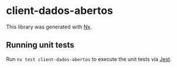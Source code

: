 # client-dados-abertos

This library was generated with [Nx](https://nx.dev).

## Running unit tests

Run `nx test client-dados-abertos` to execute the unit tests via [Jest](https://jestjs.io).
